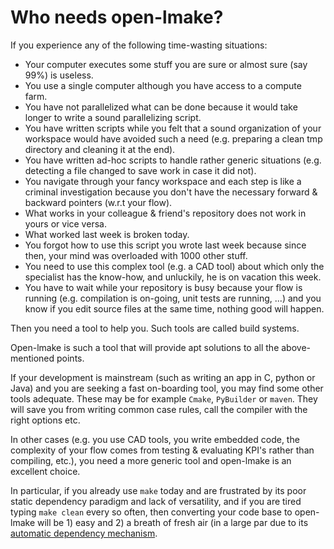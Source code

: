 <!-- This file is part of the open-lmake distribution (git@github.com:cesar-douady/open-lmake.git)-->
<!-- Copyright (c) 2023-2025 Doliam-->
<!-- This program is free software: you can redistribute/modify under the terms of the GPL-v3 (https://www.gnu.org/licenses/gpl-3.0.html).-->
<!-- This program is distributed WITHOUT ANY WARRANTY, without even the implied warranty of MERCHANTABILITY or FITNESS FOR A PARTICULAR PURPOSE.-->
<!-- Why open-lmake-->

# Who needs open-lmake?

If you experience any of the following time-wasting situations:

- Your computer executes some stuff you are sure or almost sure (say 99%) is useless.
- You use a single computer although you have access to a compute farm.
- You have not parallelized what can be done because it would take longer to write a sound parallelizing script.
- You have written scripts while you felt that a sound organization of your workspace would have avoided such a need (e.g. preparing a clean tmp directory and cleaning it at the end).
- You have written ad-hoc scripts to handle rather generic situations (e.g. detecting a file changed to save work in case it did not).
- You navigate through your fancy workspace and each step is like a criminal investigation because you don't have the necessary forward & backward pointers (w.r.t your flow).
- What works in your colleague & friend's repository does not work in yours or vice versa.
- What worked last week is broken today.
- You forgot how to use this script you wrote last week because since then, your mind was overloaded with 1000 other stuff.
- You need to use this complex tool (e.g. a CAD tool) about which only the specialist has the know-how, and unluckily, he is on vacation this week.
- You have to wait while your repository is busy because your flow is running (e.g. compilation is on-going, unit tests are running, ...)
  and you know if you edit source files at the same time, nothing good will happen.

Then you need a tool to help you.
Such tools are called build systems.

Open-lmake is such a tool that will provide apt solutions to all the above-mentioned points.

If your development is mainstream (such as writing an app in C, python or Java) and you are seeking a fast on-boarding tool, you may find some other tools adequate.
These may be for example `Cmake`, `PyBuilder` or `maven`. They will save you from writing common case rules, call the compiler with the right options etc.

In other cases (e.g. you use CAD tools, you write embedded code, the complexity of your flow comes from testing & evaluating KPI's rather than compiling, etc.),
you need a more generic tool and open-lmake is an excellent choice.

In particular, if you already use `make` today and are frustrated by its poor static dependency paradigm and lack of versatility, and if you are tired typing `make clean` every so often,
then converting your code base to open-lmake will be 1) easy and 2) a breath of fresh air (in a large par due to its [automatic dependency mechanism](src/autodep.md).
